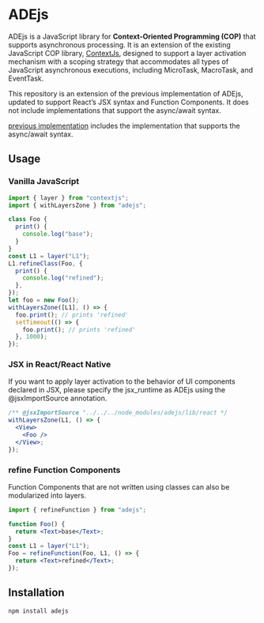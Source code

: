 # ADEjs

ADEjs is a JavaScript library for **Context-Oriented Programming (COP)** that supports asynchronous processing. It is an extension of the existing JavaScript COP library, [ContextJs](https://github.com/LivelyKernel/ContextJS), designed to support a layer activation mechanism with a scoping strategy that accommodates all types of JavaScript asynchronous executions, including MicroTask, MacroTask, and EventTask.

This repository is an extension of the previous implementation of ADEjs, updated to support React’s JSX syntax and Function Components.
It does not include implementations that support the async/await syntax.

[previous implementation](https://github.com/kensan914/context-zone) includes the implementation that supports the async/await syntax.

## Usage

### Vanilla JavaScript

```javascript
import { layer } from "contextjs";
import { withLayersZone } from "adejs";

class Foo {
  print() {
    console.log("base");
  }
}
const L1 = layer("L1");
L1.refineClass(Foo, {
  print() {
    console.log("refined");
  },
});
let foo = new Foo();
withLayersZone([L1], () => {
  foo.print(); // prints 'refined'
  setTimeout(() => {
    foo.print(); // prints 'refined'
  }, 1000);
});
```

### JSX in React/React Native

If you want to apply layer activation to the behavior of UI components declared in JSX, please specify the jsx_runtime as ADEjs using the @jsxImportSource annotation.

```jsx
/** @jsxImportSource "../../../node_modules/adejs/lib/react */
withLayersZone(L1, () => {
  <View>
    <Foo />
  </View>;
});
```

### refine Function Components

Function Components that are not written using classes can also be modularized into layers.

```jsx
import { refineFunction } from "adejs";

function Foo() {
  return <Text>base</Text>;
}
const L1 = layer("L1");
Foo = refineFunction(Foo, L1, () => {
  return <Text>refined</Text>;
});
```

## Installation

```bash
npm install adejs
```
